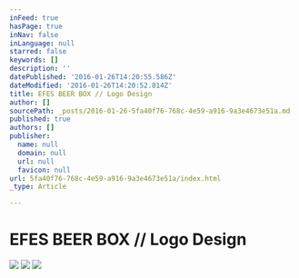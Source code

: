 ```yaml
---
inFeed: true
hasPage: true
inNav: false
inLanguage: null
starred: false
keywords: []
description: ''
datePublished: '2016-01-26T14:20:55.586Z'
dateModified: '2016-01-26T14:20:52.814Z'
title: EFES BEER BOX // Logo Design
author: []
sourcePath: _posts/2016-01-26-5fa40f76-768c-4e59-a916-9a3e4673e51a.md
published: true
authors: []
publisher:
  name: null
  domain: null
  url: null
  favicon: null
url: 5fa40f76-768c-4e59-a916-9a3e4673e51a/index.html
_type: Article

---
```

# EFES BEER BOX // Logo Design
![](https://the-grid-user-content.s3-us-west-2.amazonaws.com/8fa0e8d4-ab7c-4d57-8569-861668ddbf5d.jpg)
![](https://the-grid-user-content.s3-us-west-2.amazonaws.com/f9ae2473-770f-4623-95dc-58963a4e3c2b.jpg)
![](https://the-grid-user-content.s3-us-west-2.amazonaws.com/1f3df292-fa02-44a7-8f70-49520ac500f3.jpg)